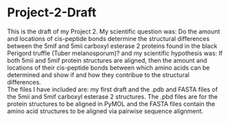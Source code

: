 # Project-2-Draft
This is the draft of my Project 2. My scientific question was: Do the amount and locations of cis-peptide bonds determine the structural differences between the 5mif and 5mii carboxyl esterase 2 proteins found in the black Perigord truffle (Tuber melanosporum)? and my scientific hypothesis was: If both 5mii and 5mif protein structures are aligned, then the amount and locations of their cis-peptide bonds between which amino acids can be determined and show if and how they contribue to the structural differences.  
The files I have included are: my first draft and the .pdb and FASTA files of the 5mii and 5mif carboxyl esterase 2 structures. The .pbd files are for the protein structures to be aligned in PyMOL and the FASTA files contain the amino acid structures to be aligned via pairwise sequence alignment. 
